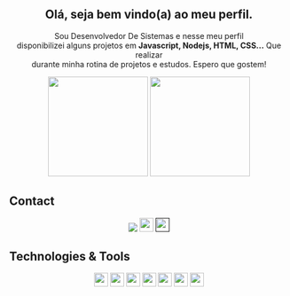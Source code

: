 <span align="center">

##  Olá, seja bem vindo(a) ao meu  perfil. 
  
<p align="center">
  Sou Desenvolvedor De Sistemas e nesse meu perfil <br> 
    disponibilizei alguns projetos em <strong>Javascript, Nodejs, HTML, CSS...</strong> Que realizar<br> 
    durante minha rotina de projetos e estudos. Espero que gostem!
</p>
  
</span>

<p align="center">
    <img height="180em" src="https://github-readme-stats.vercel.app/api?username=theodoro01&theme=blue-green"/>
    <img height="180em" src="https://github-readme-stats.vercel.app/api/top-langs/?username=theodoro01&theme=blue-green"/>
</p>
  




## Contact
<p align="center">
  
<a href="https://api.whatsapp.com/send?phone=5511982345400" alt="Whatsapp">
<img src="https://img.shields.io/badge/WhatsApp-25D366?style=for-the-badge&logo=whatsapp&logoColor=white"></a>
<a href="https://t.me/Theodoro01" alt="Telegram">
<img src="https://img.shields.io/badge/Telegram-2CA5E0?style=for-the-badge&logo=telegram&logoColor=white" height="25"></a>
<a href="" alt="Gmail">
<img src="https://img.shields.io/badge/Gmail-D14836?style=for-the-badge&logo=gmail&logoColor=white" height="25"></a>
</p>

## Technologies & Tools

<p align="center">
        <img src="https://img.shields.io/badge/JavaScript-F7DF1E?style=for-the-badge&logo=javascript&logoColor=black" height="25">
        <img src="https://img.shields.io/badge/Node.js-43853D?style=for-the-badge&logo=node.js&logoColor=white" height="25">
        <img src="https://img.shields.io/badge/Bootstrap-563D7C?style=for-the-badge&logo=bootstrap&logoColor=white" height="25">
        <img src="https://img.shields.io/badge/MySQL-00000F?style=for-the-badge&logo=mysql&logoColor=white" height="25">
        <img src="https://img.shields.io/badge/Express.js-404D59?style=for-the-badge" height="25">
        <img src="https://img.shields.io/badge/HTML-239120?style=for-the-badge&logo=html5&logoColor=white" height="25">
        <img src="https://img.shields.io/badge/CSS-239120?&style=for-the-badge&logo=css3&logoColor=white" height="25">
</p>
